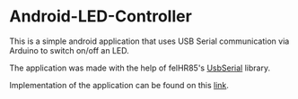 # Android-LED-Controller

This is a simple android application that uses USB Serial communication via Arduino to switch on/off an LED.

The application was made with the help of felHR85's [UsbSerial](https://github.com/felHR85/UsbSerial) library.


Implementation of the application can be found on this [link](https://drive.google.com/file/d/1Ls4Xe86AB8qFNExaV7M2_rFR0ZT20AA4/view?usp=sharing).
